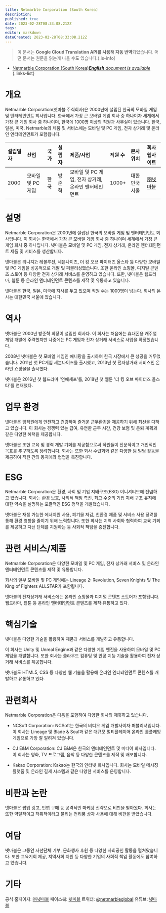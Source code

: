 ```yaml
---
title: Netmarble Corporation (South Korea)
description: 
published: true
date: 2023-02-28T08:33:08.212Z
tags: 
editor: markdown
dateCreated: 2023-02-28T08:33:08.212Z
---
```


> 이 문서는 **Google Cloud Translation API를 사용해 자동 번역**되었습니다.
어떤 문서는 원문을 읽는게 나을 수도 있습니다.{.is-info}



- [Netmarble Corporation (South Korea)***English** document is available*](/en/Knowledge-base/Dictionary/Company/netmarble-corporation-south-korea)
{.links-list}


# 개요

Netmarble Corporation(넷마블 주식회사)은 2000년에 설립된 한국의 모바일 게임 및 엔터테인먼트 회사입니다. 한국에서 가장 큰 모바일 게임 회사 중 하나이자 세계에서 가장 큰 게임 회사 중 하나이며, 한국에 1000명 이상의 직원과 사무실이 있습니다. 한국, 일본, 미국. Netmarble의 제품 및 서비스에는 모바일 및 PC 게임, 전자 상거래 및 온라인 엔터테인먼트가 포함됩니다.

| 설립일자 | 산업 | 국가 | 설립자 | 제품/사업 | 직원 수 | 본사위치 | 회사 웹사이트 |
| :--- | :--- | :--- | :--- | :--- | :--- | :--- | :--- |
| 2000 | 모바일 및 PC 게임 | 한국 | 방준혁 | 모바일 및 PC 게임, 전자 상거래, 온라인 엔터테인먼트 | 1000+ | 대한민국 서울 | [㈜넷마블](https://www.netmarble.com/) |

# 설명

Netmarble Corporation은 2000년에 설립된 한국의 모바일 게임 및 엔터테인먼트 회사입니다. 이 회사는 한국에서 가장 큰 모바일 게임 회사 중 하나이며 세계에서 가장 큰 게임 회사 중 하나입니다. 넷마블은 모바일 및 PC 게임, 전자 상거래, 온라인 엔터테인먼트 제품 및 서비스를 생산합니다.

넷마블은 리니지2: 레볼루션, 세븐나이츠, 더 킹 오브 파이터즈 올스타 등 다양한 모바일 및 PC 게임을 성공적으로 개발 및 퍼블리싱했습니다. 또한 온라인 쇼핑몰, 디지털 콘텐츠 스토어 등 다양한 전자 상거래 서비스를 운영하고 있습니다. 또한, 넷마블은 웹드라마, 웹툰 등 온라인 엔터테인먼트 콘텐츠를 제작 및 유통하고 있습니다.

넷마블은 한국, 일본, 미국에 지사를 두고 있으며 직원 수는 1000명이 넘는다. 회사의 본사는 대한민국 서울에 있습니다.

# 역사

넷마블은 2000년 방준혁 회장이 설립한 회사다. 이 회사는 처음에는 휴대폰용 캐주얼 게임 개발에 주력했지만 나중에는 PC 게임과 전자 상거래 서비스로 사업을 확장했습니다.

2008년 넷마블은 첫 모바일 게임인 애니팡을 출시하여 한국 시장에서 큰 성공을 거두었습니다. 2011년 첫 PC게임 세븐나이츠를 출시했고, 2013년 첫 전자상거래 서비스인 온라인 쇼핑몰을 출시했다.

넷마블은 2016년 첫 웹드라마 '연애세포'를, 2018년 첫 웹툰 '더 킹 오브 파이터즈 올스타'를 연재했다.

# 업무 환경

넷마블은 임직원에게 안전하고 건강하며 즐거운 근무환경을 제공하기 위해 최선을 다하고 있습니다. 이 회사는 경쟁력 있는 급여, 유연한 근무 시간, 건강 보험 및 은퇴 계획과 같은 다양한 혜택을 제공합니다.

넷마블은 또한 교육 및 경력 개발 기회를 제공함으로써 직원들이 전문적이고 개인적인 목표를 추구하도록 장려합니다. 회사는 또한 회사 수련회와 같은 다양한 팀 빌딩 활동을 제공하여 직원 간의 동지애와 협업을 촉진합니다.

# ESG

Netmarble Corporation은 환경, 사회 및 기업 지배구조(ESG) 이니셔티브에 전념하고 있습니다. 회사는 환경 보호, 사회적 책임 촉진, 최고 수준의 기업 지배 구조 유지에 대한 약속을 설명하는 포괄적인 ESG 정책을 개발했습니다.

넷마블은 재생 가능한 에너지원 사용, 폐기물 저감, 친환경 제품 및 서비스 사용 장려를 통해 환경 영향을 줄이기 위해 노력합니다. 또한 회사는 지역 사회와 협력하여 교육 기회를 제공하고 자선 단체를 지원하는 등 사회적 책임을 증진합니다.

# 관련 서비스/제품

Netmarble Corporation은 다양한 모바일 및 PC 게임, 전자 상거래 서비스 및 온라인 엔터테인먼트 콘텐츠를 제작 및 유통합니다.

회사의 일부 모바일 및 PC 게임에는 Lineage 2: Revolution, Seven Knights 및 The King of Fighters ALLSTAR가 포함됩니다.

넷마블의 전자상거래 서비스에는 온라인 쇼핑몰과 디지털 콘텐츠 스토어가 포함됩니다. 웹드라마, 웹툰 등 온라인 엔터테인먼트 콘텐츠를 제작·유통하고 있다.

# 핵심기술

넷마블은 다양한 기술을 활용하여 제품과 서비스를 개발하고 유통합니다.

이 회사는 Unity 및 Unreal Engine과 같은 다양한 게임 엔진을 사용하여 모바일 및 PC 게임을 개발합니다. 또한 회사는 클라우드 컴퓨팅 및 인공 지능 기술을 활용하여 전자 상거래 서비스를 제공합니다.

넷마블도 HTML5, CSS 등 다양한 웹 기술을 활용해 온라인 엔터테인먼트 콘텐츠를 개발하고 유통하고 있다.

# 관련회사

Netmarble Corporation은 다음을 포함하여 다양한 회사와 제휴하고 있습니다.

- NCSoft Corporation: NCSoft는 한국의 비디오 게임 개발사이자 퍼블리셔입니다. 이 회사는 Lineage 및 Blade & Soul과 같은 대규모 멀티플레이어 온라인 롤플레잉 게임으로 가장 잘 알려져 있습니다.

- CJ E&M Corporation: CJ E&M은 한국의 엔터테인먼트 및 미디어 회사입니다. 이 회사는 영화, TV 프로그램, 음악 등 다양한 콘텐츠를 제작 및 배포합니다.

- Kakao Corporation: Kakao는 한국의 인터넷 회사입니다. 회사는 모바일 메시징 플랫폼 및 온라인 결제 시스템과 같은 다양한 서비스를 운영합니다.

# 비판과 논란

넷마블은 팝업 광고, 인앱 구매 등 공격적인 마케팅 전략으로 비판을 받아왔다. 회사는 또한 약탈적이고 착취적이라고 불리는 전리품 상자 사용에 대해 비판을 받았습니다.

# 여담

넷마블은 그동안 자선단체 기부, 문화행사 후원 등 다양한 사회공헌 활동을 펼쳐왔습니다. 또한 교육기회 제공, 지역사회 지원 등 다양한 기업의 사회적 책임 활동에도 참여하고 있습니다.

# 기타

공식 홈페이지: [㈜넷마블](https://www.netmarble.com/)
페이스북: [넷마블](https://www.facebook.com/Netmarble)
트위터: [@netmarbleglobal](https://twitter.com/netmarbleglobal)
유튜브: [넷마블](https://www.youtube.com/user/netmarble)
